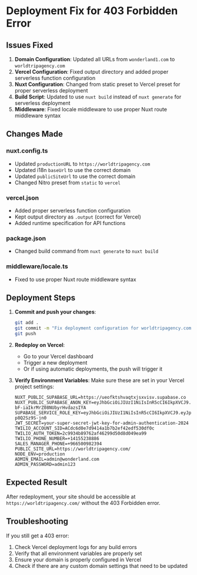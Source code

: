 # Deployment Fix for 403 Forbidden Error

## Issues Fixed

1. **Domain Configuration**: Updated all URLs from `wonderland1.com` to `worldtripagency.com`
2. **Vercel Configuration**: Fixed output directory and added proper serverless function configuration
3. **Nuxt Configuration**: Changed from static preset to Vercel preset for proper serverless deployment
4. **Build Script**: Updated to use `nuxt build` instead of `nuxt generate` for serverless deployment
5. **Middleware**: Fixed locale middleware to use proper Nuxt route middleware syntax

## Changes Made

### nuxt.config.ts
- Updated `productionURL` to `https://worldtripagency.com`
- Updated i18n `baseUrl` to use the correct domain
- Updated `publicSiteUrl` to use the correct domain
- Changed Nitro preset from `static` to `vercel`

### vercel.json
- Added proper serverless function configuration
- Kept output directory as `.output` (correct for Vercel)
- Added runtime specification for API functions

### package.json
- Changed build command from `nuxt generate` to `nuxt build`

### middleware/locale.ts
- Fixed to use proper Nuxt route middleware syntax

## Deployment Steps

1. **Commit and push your changes**:
   ```bash
   git add .
   git commit -m "Fix deployment configuration for worldtripagency.com"
   git push
   ```

2. **Redeploy on Vercel**:
   - Go to your Vercel dashboard
   - Trigger a new deployment
   - Or if using automatic deployments, the push will trigger it

3. **Verify Environment Variables**:
   Make sure these are set in your Vercel project settings:
   ```
   NUXT_PUBLIC_SUPABASE_URL=https://ueofktshvaqtxjsxvisv.supabase.co
   NUXT_PUBLIC_SUPABASE_ANON_KEY=eyJhbGciOiJIUzI1NiIsInR5cCI6IkpXVCJ9.eyJpc3MiOiJzdXBhYmFzZSIsInJlZiI6InVlb2ZrdHNodmFxdHhqc3h2aXN2Iiwicm9sZSI6ImFub24iLCJpYXQiOjE3NTk5MjMxNzYsImV4cCI6MjA3NTQ5OTE3Nn0.f61pBbPa0QvCKRY-bF-iaIkrMrZ08NUbyrHvdazsIYA
   SUPABASE_SERVICE_ROLE_KEY=eyJhbGciOiJIUzI1NiIsInR5cCI6IkpXVCJ9.eyJpc3MiOiJzdXBhYmFzZSIsInJlZiI6InVlb2ZrdHNodmFxdHhqc3h2aXN2Iiwicm9sZSI6InNlcnZpY2Vfcm9sZSIsImlhdCI6MTc1OTkyMzE3NiwiZXhwIjoyMDc1NDk5MTc2fQ.8x1bRWz6UgyRgkMQf5c32qABhgRNnY-p8Q2Sz9S-jn0
   JWT_SECRET=your-super-secret-jwt-key-for-admin-authentication-2024
   TWILIO_ACCOUNT_SID=ACdc6d0e7d9414a1b7b2ef42edf530df0c
   TWILIO_AUTH_TOKEN=2c9934b89762af46299d50d8d049ea99
   TWILIO_PHONE_NUMBER=+14155238886
   SALES_MANAGER_PHONE=+966500982394
   PUBLIC_SITE_URL=https://worldtripagency.com/
   NODE_ENV=production
   ADMIN_EMAIL=admin@wonderland.com
   ADMIN_PASSWORD=admin123
   ```

## Expected Result

After redeployment, your site should be accessible at `https://worldtripagency.com/` without the 403 Forbidden error.

## Troubleshooting

If you still get a 403 error:

1. Check Vercel deployment logs for any build errors
2. Verify that all environment variables are properly set
3. Ensure your domain is properly configured in Vercel
4. Check if there are any custom domain settings that need to be updated
